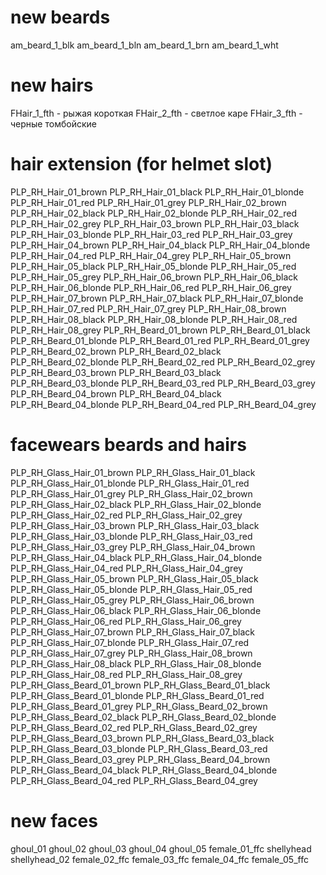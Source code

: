 # new beards
am_beard_1_blk
am_beard_1_bln
am_beard_1_brn
am_beard_1_wht

# new hairs
FHair_1_fth - рыжая короткая
FHair_2_fth - светлое каре
FHair_3_fth - черные томбойские

# hair extension (for helmet slot)

PLP_RH_Hair_01_brown
PLP_RH_Hair_01_black
PLP_RH_Hair_01_blonde
PLP_RH_Hair_01_red
PLP_RH_Hair_01_grey
PLP_RH_Hair_02_brown
PLP_RH_Hair_02_black
PLP_RH_Hair_02_blonde
PLP_RH_Hair_02_red
PLP_RH_Hair_02_grey
PLP_RH_Hair_03_brown
PLP_RH_Hair_03_black
PLP_RH_Hair_03_blonde
PLP_RH_Hair_03_red
PLP_RH_Hair_03_grey
PLP_RH_Hair_04_brown
PLP_RH_Hair_04_black
PLP_RH_Hair_04_blonde
PLP_RH_Hair_04_red
PLP_RH_Hair_04_grey
PLP_RH_Hair_05_brown
PLP_RH_Hair_05_black
PLP_RH_Hair_05_blonde
PLP_RH_Hair_05_red
PLP_RH_Hair_05_grey
PLP_RH_Hair_06_brown
PLP_RH_Hair_06_black
PLP_RH_Hair_06_blonde
PLP_RH_Hair_06_red
PLP_RH_Hair_06_grey
PLP_RH_Hair_07_brown
PLP_RH_Hair_07_black
PLP_RH_Hair_07_blonde
PLP_RH_Hair_07_red
PLP_RH_Hair_07_grey
PLP_RH_Hair_08_brown
PLP_RH_Hair_08_black
PLP_RH_Hair_08_blonde
PLP_RH_Hair_08_red
PLP_RH_Hair_08_grey
PLP_RH_Beard_01_brown
PLP_RH_Beard_01_black
PLP_RH_Beard_01_blonde
PLP_RH_Beard_01_red
PLP_RH_Beard_01_grey
PLP_RH_Beard_02_brown
PLP_RH_Beard_02_black
PLP_RH_Beard_02_blonde
PLP_RH_Beard_02_red
PLP_RH_Beard_02_grey
PLP_RH_Beard_03_brown
PLP_RH_Beard_03_black
PLP_RH_Beard_03_blonde
PLP_RH_Beard_03_red
PLP_RH_Beard_03_grey
PLP_RH_Beard_04_brown
PLP_RH_Beard_04_black
PLP_RH_Beard_04_blonde
PLP_RH_Beard_04_red
PLP_RH_Beard_04_grey


# facewears beards and hairs
PLP_RH_Glass_Hair_01_brown
PLP_RH_Glass_Hair_01_black
PLP_RH_Glass_Hair_01_blonde
PLP_RH_Glass_Hair_01_red
PLP_RH_Glass_Hair_01_grey
PLP_RH_Glass_Hair_02_brown
PLP_RH_Glass_Hair_02_black
PLP_RH_Glass_Hair_02_blonde
PLP_RH_Glass_Hair_02_red
PLP_RH_Glass_Hair_02_grey
PLP_RH_Glass_Hair_03_brown
PLP_RH_Glass_Hair_03_black
PLP_RH_Glass_Hair_03_blonde
PLP_RH_Glass_Hair_03_red
PLP_RH_Glass_Hair_03_grey
PLP_RH_Glass_Hair_04_brown
PLP_RH_Glass_Hair_04_black
PLP_RH_Glass_Hair_04_blonde
PLP_RH_Glass_Hair_04_red
PLP_RH_Glass_Hair_04_grey
PLP_RH_Glass_Hair_05_brown
PLP_RH_Glass_Hair_05_black
PLP_RH_Glass_Hair_05_blonde
PLP_RH_Glass_Hair_05_red
PLP_RH_Glass_Hair_05_grey
PLP_RH_Glass_Hair_06_brown
PLP_RH_Glass_Hair_06_black
PLP_RH_Glass_Hair_06_blonde
PLP_RH_Glass_Hair_06_red
PLP_RH_Glass_Hair_06_grey
PLP_RH_Glass_Hair_07_brown
PLP_RH_Glass_Hair_07_black
PLP_RH_Glass_Hair_07_blonde
PLP_RH_Glass_Hair_07_red
PLP_RH_Glass_Hair_07_grey
PLP_RH_Glass_Hair_08_brown
PLP_RH_Glass_Hair_08_black
PLP_RH_Glass_Hair_08_blonde
PLP_RH_Glass_Hair_08_red
PLP_RH_Glass_Hair_08_grey
PLP_RH_Glass_Beard_01_brown
PLP_RH_Glass_Beard_01_black
PLP_RH_Glass_Beard_01_blonde
PLP_RH_Glass_Beard_01_red
PLP_RH_Glass_Beard_01_grey
PLP_RH_Glass_Beard_02_brown
PLP_RH_Glass_Beard_02_black
PLP_RH_Glass_Beard_02_blonde
PLP_RH_Glass_Beard_02_red
PLP_RH_Glass_Beard_02_grey
PLP_RH_Glass_Beard_03_brown
PLP_RH_Glass_Beard_03_black
PLP_RH_Glass_Beard_03_blonde
PLP_RH_Glass_Beard_03_red
PLP_RH_Glass_Beard_03_grey
PLP_RH_Glass_Beard_04_brown
PLP_RH_Glass_Beard_04_black
PLP_RH_Glass_Beard_04_blonde
PLP_RH_Glass_Beard_04_red
PLP_RH_Glass_Beard_04_grey


# new faces 
ghoul_01
ghoul_02
ghoul_03
ghoul_04
ghoul_05
female_01_ffc
shellyhead
shellyhead_02
female_02_ffc
female_03_ffc
female_04_ffc
female_05_ffc